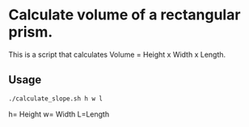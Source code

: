 # Calculate volume of a rectangular prism.

This is a script that calculates Volume = Height x Width x Length.

## Usage

```bash
./calculate_slope.sh h w l
```
h= Height
w= Width
L=Length
